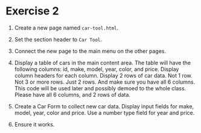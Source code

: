 # Exercise 2

1. Create a new page named `car-tool.html`.

2. Set the section header to `Car Tool`.

3. Connect the new page to the main menu on the other pages.

4. Display a table of cars in the main content area. The table will have the following columns: id, make, model, year, color, and price. Display column headers for each column. Display 2 rows of car data. Not 1 row. Not 3 or more rows. Just 2 rows. And make sure you have all 6 columns. This code will be used later and possibly demoed to the whole class. Please have all 6 columns, and 2 rows of data.

5. Create a Car Form to collect new car data. Display input fields for make, model, year, color and price. Use a number type field for year and price.

6. Ensure it works.